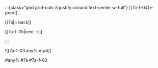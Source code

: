 :::{class="grid grid-cols-3 justify-around text-center w-full"}
[[7a-f-04|← prev]]

[[7a|⌂ back]]

[[7a-f-05|next →]]

:::

![[7a-f-03.any%.mp4]]

#any% #7a #7a-f-03
